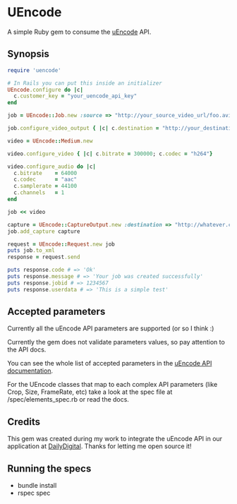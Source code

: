 # UEncode

A simple Ruby gem to consume the [uEncode](http://www.uencode.com) API.

## Synopsis

``` ruby
require 'uencode'

# In Rails you can put this inside an initializer
UEncode.configure do |c|
  c.customer_key = "your_uencode_api_key"
end

job = UEncode::Job.new :source => "http://your_source_video_url/foo.avi", :userdata => "This is a simple test"

job.configure_video_output { |c| c.destination = "http://your_destination_url/transcoded.mp4"; c.container = "mpeg4" }

video = UEncode::Medium.new

video.configure_video { |c| c.bitrate = 300000; c.codec = "h264"}

video.configure_audio do |c| 
  c.bitrate    = 64000
  c.codec      = "aac"
  c.samplerate = 44100
  c.channels   = 1
end

job << video

capture = UEncode::CaptureOutput.new :destination => "http://whatever.com/foo.zip", :rate => "every 30s"
job.add_capture capture

request = UEncode::Request.new job
puts job.to_xml
response = request.send

puts response.code # => 'Ok'
puts response.message # => 'Your job was created successfully'
puts response.jobid # => 1234567
puts response.userdata # => 'This is a simple test'
```

## Accepted parameters

Currently all the uEncode API parameters are supported (or so I think :)

Currently the gem does not validate parameters values, so pay attention to the API docs.

You can see the whole list of accepted parameters in the [uEncode API documentation](http://www.uencode.com/api/300#response_codes).

For the UEncode classes that map to each complex API parameters (like Crop, Size, FrameRate, etc) take a look at the spec file at /spec/elements_spec.rb or read the docs.

## Credits

This gem was created during my work to integrate the uEncode API in our application at [DailyDigital](http://www.dailydigital.com). Thanks for letting me open source it!

## Running the specs

* bundle install
* rspec spec


